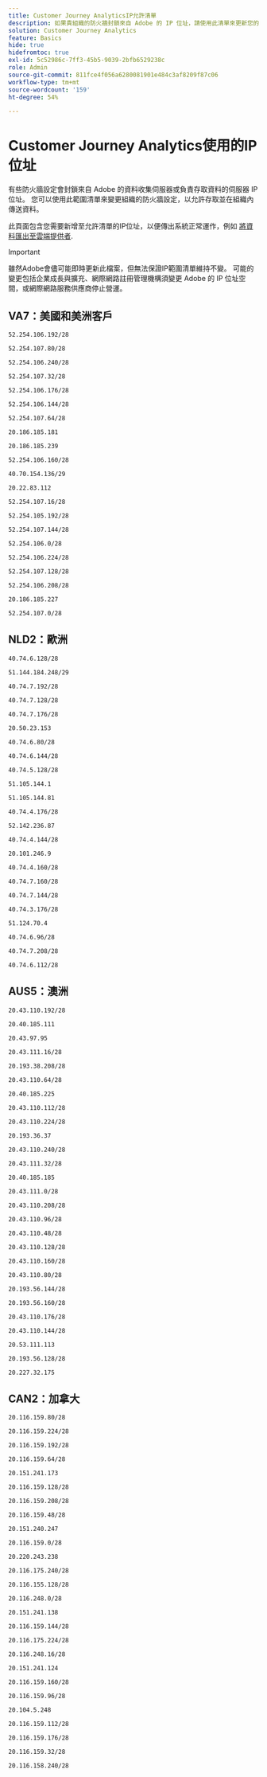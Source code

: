 ```yaml
---
title: Customer Journey AnalyticsIP允許清單
description: 如果貴組織的防火牆封鎖來自 Adobe 的 IP 位址，請使用此清單來更新您的防火牆設定。
solution: Customer Journey Analytics
feature: Basics
hide: true
hidefromtoc: true
exl-id: 5c52986c-7ff3-45b5-9039-2bfb6529238c
role: Admin
source-git-commit: 811fce4f056a6280081901e484c3af8209f87c06
workflow-type: tm+mt
source-wordcount: '159'
ht-degree: 54%

---
```


# Customer Journey Analytics使用的IP位址

有些防火牆設定會封鎖來自 Adobe 的資料收集伺服器或負責存取資料的伺服器 IP 位址。 您可以使用此範圍清單來變更組織的防火牆設定，以允許存取並在組織內傳送資料。

此頁面包含您需要新增至允許清單的IP位址，以便傳出系統正常運作，例如 [將資料匯出至雲端提供者](/help/analysis-workspace/export/export-cloud.md).

>[!IMPORTANT]
>
>雖然Adobe會儘可能即時更新此檔案，但無法保證IP範圍清單維持不變。 可能的變更包括企業成長與擴充、網際網路註冊管理機構須變更 Adobe 的 IP 位址空間，或網際網路服務供應商停止營運。

## VA7：美國和美洲客戶

`52.254.106.192/28`

`52.254.107.80/28`

`52.254.106.240/28`

`52.254.107.32/28`

`52.254.106.176/28`

`52.254.106.144/28`

`52.254.107.64/28`

`20.186.185.181`

`20.186.185.239`

`52.254.106.160/28`

`40.70.154.136/29`

`20.22.83.112`

`52.254.107.16/28`

`52.254.105.192/28`

`52.254.107.144/28`

`52.254.106.0/28`

`52.254.106.224/28`

`52.254.107.128/28`

`52.254.106.208/28`

`20.186.185.227`

`52.254.107.0/28`

## NLD2：歐洲

`40.74.6.128/28`

`51.144.184.248/29`

`40.74.7.192/28`

`40.74.7.128/28`

`40.74.7.176/28`

`20.50.23.153`

`40.74.6.80/28`

`40.74.6.144/28`

`40.74.5.128/28`

`51.105.144.1`

`51.105.144.81`

`40.74.4.176/28`

`52.142.236.87`

`40.74.4.144/28`

`20.101.246.9`

`40.74.4.160/28`

`40.74.7.160/28`

`40.74.7.144/28`

`40.74.3.176/28`

`51.124.70.4`

`40.74.6.96/28`

`40.74.7.208/28`

`40.74.6.112/28`

## AUS5：澳洲

`20.43.110.192/28`

`20.40.185.111`

`20.43.97.95`

`20.43.111.16/28`

`20.193.38.208/28`

`20.43.110.64/28`

`20.40.185.225`

`20.43.110.112/28`

`20.43.110.224/28`

`20.193.36.37`

`20.43.110.240/28`

`20.43.111.32/28`

`20.40.185.185`

`20.43.111.0/28`

`20.43.110.208/28`

`20.43.110.96/28`

`20.43.110.48/28`

`20.43.110.128/28`

`20.43.110.160/28`

`20.43.110.80/28`

`20.193.56.144/28`

`20.193.56.160/28`

`20.43.110.176/28`

`20.43.110.144/28`

`20.53.111.113`

`20.193.56.128/28`

`20.227.32.175`

## CAN2：加拿大

`20.116.159.80/28`

`20.116.159.224/28`

`20.116.159.192/28`

`20.116.159.64/28`

`20.151.241.173`

`20.116.159.128/28`

`20.116.159.208/28`

`20.116.159.48/28`

`20.151.240.247`

`20.116.159.0/28`

`20.220.243.238`

`20.116.175.240/28`

`20.116.155.128/28`

`20.116.248.0/28`

`20.151.241.138`

`20.116.159.144/28`

`20.116.175.224/28`

`20.116.248.16/28`

`20.151.241.124`

`20.116.159.160/28`

`20.116.159.96/28`

`20.104.5.248`

`20.116.159.112/28`

`20.116.159.176/28`

`20.116.159.32/28`

`20.116.158.240/28`
